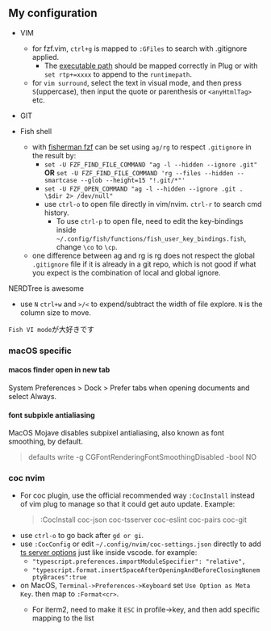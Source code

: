 ## My configuration 
* VIM
  * for fzf.vim, `ctrl+g` is mapped to `:GFiles` to search with .gitignore applied.
     * The [executable path](https://github.com/junegunn/fzf#as-vim-plugin) should be mapped correctly in Plug or with `set rtp+=xxxx` to append to the `runtimepath`.
  * for `vim surround`, select the text in visual mode, and then press `S`(uppercase), then input the quote or parenthesis or `<anyHtmlTag>` etc.

* GIT
* Fish shell
  * with [fisherman fzf](https://github.com/fisherman/fzf) can be set using `ag/rg` to respect `.gitignore` in the result by: 
    * `set -U FZF_FIND_FILE_COMMAND "ag -l --hidden --ignore .git"`  **OR**  `set -U FZF_FIND_FILE_COMMAND 'rg --files --hidden --smartcase --glob --height=15 "!.git/*"'`
    * `set -U FZF_OPEN_COMMAND "ag -l --hidden --ignore .git . \$dir 2> /dev/null"`
    * use `ctrl-o` to open file directly in vim/nvim. `ctrl-r` to search cmd history.
      * To use `ctrl-p` to open file, need to edit the key-bindings inside `~/.config/fish/functions/fish_user_key_bindings.fish`, change `\co` to `\cp`.
  * one difference between ag and rg is rg does not respect the global `.gitignore` file if it is already in a git repo, which is not good if what you expect is the combination of local and global ignore.

NERDTree is awesome
  * use `N` `ctrl+w` and `>/<` to expend/subtract the width of file explore. `N` is the column size to move.

`Fish VI mode`が大好きです

### macOS specific
#### macos finder open in new tab
System Preferences > Dock > Prefer tabs when opening documents and select Always.
#### font subpixle antialiasing
MacOS Mojave disables subpixel antialiasing, also known as font smoothing, by default.
>defaults write -g CGFontRenderingFontSmoothingDisabled -bool NO 

### coc nvim
* For coc plugin, use the official recommended way `:CocInstall` instead of vim plug to manage so that it could get auto update. Example:
  > :CocInstall coc-json coc-tsserver coc-eslint coc-pairs coc-git
* use `ctrl-o` to go back after `gd or gi`.
* use `:CocConfig` or edit `~/.config/nvim/coc-settings.json` directly to add [ts server options](https://github.com/neoclide/coc-tsserver#configuration-options) just like inside vscode. for example:
  * `"typescript.preferences.importModuleSpecifier": "relative",`
  * `"typescript.format.insertSpaceAfterOpeningAndBeforeClosingNonemptyBraces":true`
* on MacOS, `Terminal->Preferences->Keyboard` set `Use Option as Meta Key`. then map <A-f> to `:Format<cr>`.
  * For iterm2, need to make it `ESC` in profile->key, and then add specific mapping to the list


